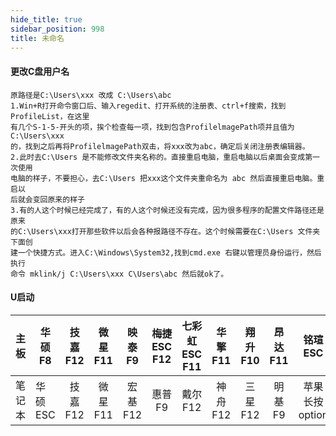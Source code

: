 ```yaml
---
hide_title: true
sidebar_position: 998
title: 未命名
---
```


#### 更改C盘用户名
```
原路径是C:\Users\xxx 改成 C:\Users\abc
1.Win+R打开命令窗口后、输入regedit、打开系统的注册表、ctrl+f搜索，找到ProfileList，在这里
有几个S-1-5-开头的项，挨个检查每一项，找到包含ProfilelmagePath项并且值为C:\Users\xxx
的，找到之后再将ProfilelmagePath双击，将xxx改为abc，确定后关闭注册表编辑器。
2.此时去C:\Users 是不能修改文件夹名称的。直接重启电脑，重启电脑以后桌面会变成第一次使用
电脑的样子，不要担心，去C:\Users 把xxx这个文件夹重命名为 abc 然后直接重启电脑。重启以
后就会变回原来的样子
3.有的人这个时候已经完成了，有的人这个时候还没有完成，因为很多程序的配置文件路径还是原来
的C:\Users\xxx打开那些软件以后会各种报路径不存在。这个时候需要在C:\Users 文件夹下面创
建一个快捷方式。进入C:\Windows\System32,找到cmd.exe 右键以管理员身份运行，然后执行
命令 mklink/j C:\Users\xxx C\Users\abc 然后就ok了。
```

#### U启动

|主板|华硕F8 |技嘉F12|微星F11|映泰F9 |梅捷ESC F12|七彩虹ESC F11|华擎F11|翔升F10|昂达F11|铭瑄ESC|盈通F8|
|----|----|:----:|:----:|:----:|:----:|:----:|:----:|:----:|:----:|:----:|:----:|
|笔记本|华硕ESC|技嘉F12|微星F11|宏基F12|惠普 F9|戴尔F12|神舟F12|三星F12|明基F9|苹果长按option|